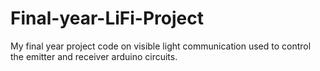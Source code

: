 # Final-year-LiFi-Project
My final year project code on visible light communication used to control the emitter and receiver arduino circuits.
